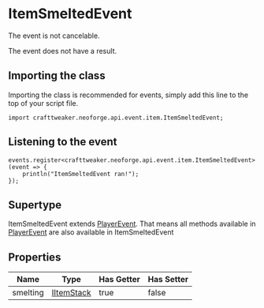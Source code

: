 # ItemSmeltedEvent

The event is not cancelable.

The event does not have a result.

## Importing the class

Importing the class is recommended for events, simply add this line to the top of your script file.
```zenscript
import crafttweaker.neoforge.api.event.item.ItemSmeltedEvent;
```


## Listening to the event

```zenscript
events.register<crafttweaker.neoforge.api.event.item.ItemSmeltedEvent>(event => {
    println("ItemSmeltedEvent ran!");
});
```


## Supertype

ItemSmeltedEvent extends [PlayerEvent](/neoforge/api/event/entity/player/PlayerEvent). That means all methods available in [PlayerEvent](/neoforge/api/event/entity/player/PlayerEvent) are also available in ItemSmeltedEvent

## Properties

|   Name   |                    Type                    | Has Getter | Has Setter |
|----------|--------------------------------------------|------------|------------|
| smelting | [IItemStack](/vanilla/api/item/IItemStack) | true       | false      |

